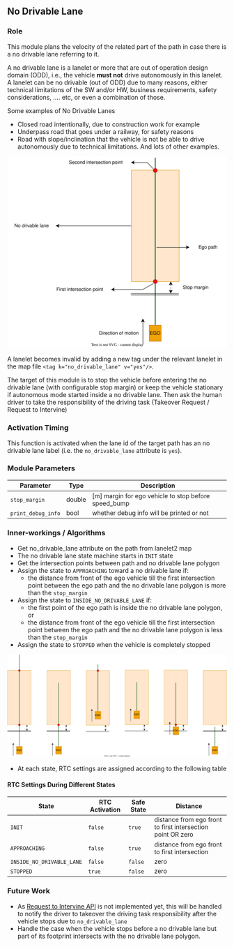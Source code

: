 ## No Drivable Lane

### Role

This module plans the velocity of the related part of the path in case there is a no drivable lane referring to it.

A no drivable lane is a lanelet or more that are out of operation design domain (ODD), i.e., the vehicle **must not** drive autonomously in this lanelet.  
A lanelet can be no drivable (out of ODD) due to many reasons, either technical limitations of the SW and/or HW, business requirements, safety considerations, .... etc, or even a combination of those.

Some examples of No Drivable Lanes

- Closed road intentionally, due to construction work for example
- Underpass road that goes under a railway, for safety reasons
- Road with slope/inclination that the vehicle is not be able to drive autonomously due to technical limitations. And lots of other examples.

![no-drivable-lane-design.svg](docs%2Fno_drivable_lane%2Fno_drivable_lane_design.svg)

A lanelet becomes invalid by adding a new tag under the relevant lanelet in the map file `<tag k="no_drivable_lane" v="yes"/>`.

The target of this module is to stop the vehicle before entering the no drivable lane (with configurable stop margin) or keep the vehicle stationary if autonomous mode started inside a no drivable lane. Then ask the human driver to take the responsibility of the driving task (Takeover Request / Request to Intervine)

### Activation Timing

This function is activated when the lane id of the target path has an no drivable lane label (i.e. the `no_drivable_lane` attribute is `yes`).

### Module Parameters

| Parameter          | Type   | Description                                          |
| ------------------ | ------ | ---------------------------------------------------- |
| `stop_margin`      | double | [m] margin for ego vehicle to stop before speed_bump |
| `print_debug_info` | bool   | whether debug info will be printed or not            |

### Inner-workings / Algorithms

- Get no_drivable_lane attribute on the path from lanelet2 map
- The no drivable lane state machine starts in `INIT` state
- Get the intersection points between path and no drivable lane polygon
- Assign the state to `APPROACHING` toward a no drivable lane if:
  - the distance from front of the ego vehicle till the first intersection point between the ego path and the no drivable lane polygon is more than the `stop_margin`
- Assign the state to `INSIDE_NO_DRIVABLE_LANE` if:
  - the first point of the ego path is inside the no drivable lane polygon, or
  - the distance from front of the ego vehicle till the first intersection point between the ego path and the no drivable lane polygon is less than the `stop_margin`
- Assign the state to `STOPPED` when the vehicle is completely stopped

![no_drivable_lane_scenarios.svg](docs%2Fno_drivable_lane%2Fno_drivable_lane_scenarios.svg)

- At each state, RTC settings are assigned according to the following table

#### RTC Settings During Different States

| State                     | RTC Activation | Safe State | Distance                                                    |
| ------------------------- | -------------- | ---------- | ----------------------------------------------------------- |
| `INIT`                    | `false`        | `true`     | distance from ego front to first intersection point OR zero |
| `APPROACHING`             | `false`        | `true`     | distance from ego front to first intersection               |
| `INSIDE_NO_DRIVABLE_LANE` | `false`        | `false`    | zero                                                        |
| `STOPPED`                 | `true`         | `false`    | zero                                                        |

### Future Work

- As [Request to Intervine API](https://github.com/autowarefoundation/autoware/issues/3487) is not implemented yet, this will be handled to notify the driver to takeover the driving task responsibility after the vehicle stops due to `no_drivable_lane`
- Handle the case when the vehicle stops before a no drivable lane but part of its footprint intersects with the no drivable lane polygon.

